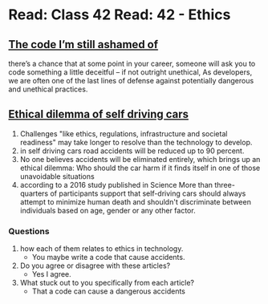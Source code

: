 # Read: Class 42 Read: 42 - Ethics

## [The code I’m still ashamed of](https://www.freecodecamp.org/news/the-code-im-still-ashamed-of-e4c021dff55e/)

there’s a chance that at some point in your career, someone will ask you to code something a little deceitful – if not outright unethical, As developers, we are often one of the last lines of defense against potentially dangerous and unethical practices.

## [Ethical dilemma of self driving cars](https://www.theglobeandmail.com/globe-drive/culture/technology/the-ethical-dilemmas-of-self-drivingcars/article37803470/)

1. Challenges "like ethics, regulations, infrastructure and societal readiness" may take longer to resolve than the technology to develop.
1. in self driving cars road accidents will be reduced up to 90 percent.
1. No one believes accidents will be eliminated entirely, which brings up an ethical dilemma: Who should the car harm if it finds itself in one of those unavoidable situations
1. according to a 2016 study published in Science More than three-quarters of participants support that self-driving cars should always attempt to minimize human death and shouldn't discriminate between individuals based on age, gender or any other factor.

### Questions

1. how each of them relates to ethics in technology.
   - You maybe write a code that cause accidents.
1. Do you agree or disagree with these articles?
   - Yes I agree.
1. What stuck out to you specifically from each article?
   - That a code can cause a dangerous accidents
